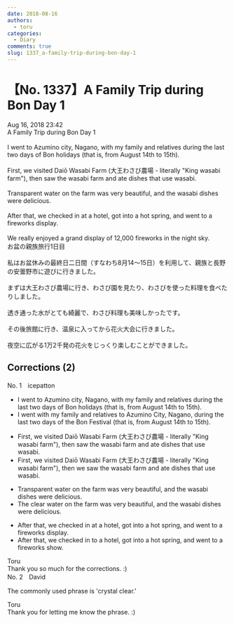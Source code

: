 ```yaml
---
date: 2018-08-16
authors:
  - toru
categories:
  - Diary
comments: true
slug: 1337_a-family-trip-during-bon-day-1
---
```


# 【No. 1337】A Family Trip during Bon Day 1
<div class="date">Aug 16, 2018 23:42</div>
<div id="post"><div id="body_show_ori">
A Family Trip during Bon Day 1<br/><br/>I went to Azumino city, Nagano, with my family and relatives during the last two days of Bon holidays (that is, from August 14th to 15th).<br/><br/>First, we visited Daiō Wasabi Farm (大王わさび農場 - literally "King wasabi farm"), then saw the wasabi farm and ate dishes that use wasabi.<br/><br/>Transparent water on the farm was very beautiful, and the wasabi dishes were delicious.<br/><br/>After that, we checked in at a hotel, got into a hot spring, and went to a fireworks display.<br/><br/>We really enjoyed a grand display of 12,000 fireworks in the night sky.
</div></div>

<!-- more -->

<div id="post_ja"><div id="body_show_mo">
お盆の親族旅行1日目<br/><br/>私はお盆休みの最終日二日間（すなわち8月14～15日）を利用して、親族と長野の安曇野市に遊びに行きました。<br/><br/>まずは大王わさび農場に行き、わさび園を見たり、わさびを使った料理を食べたりしました。<br/><br/>透き通った水がとても綺麗で、わさび料理も美味しかったです。<br/><br/>その後旅館に行き、温泉に入ってから花火大会に行きました。<br/><br/>夜空に広がる1万2千発の花火をじっくり楽しむことができました。
</div></div>

## Corrections (2)
<div id="block"><div class="first_name"> No. 1　<span class="just_name">icepatton</span></div><div id="block2">
<ul class="correction_field">
<li class="incorrect">I went to Azumino city, Nagano, with my family and relatives during the last two days of Bon holidays (that is, from August 14th to 15th).</li>
<li class="corrected correct">
I went <span class="f_blue">with my family and relatives</span> to Azumino <span class="f_red">C</span>ity, Nagano, during the last two days of <span class="f_blue">the Bon Festival</span> (that is, from August 14th to 15th).
</li>
</ul>
<ul class="correction_field">
<li class="incorrect">First, we visited Daiō Wasabi Farm (大王わさび農場 - literally "King wasabi farm"), then saw the wasabi farm and ate dishes that use wasabi.</li>
<li class="corrected correct">
First, we visited Daiō Wasabi Farm (大王わさび農場 - literally "King wasabi farm"), then <span class="f_blue">we </span>saw the wasabi farm and ate dishes that use wasabi.
</li>
</ul>
<ul class="correction_field">
<li class="incorrect">Transparent water on the farm was very beautiful, and the wasabi dishes were delicious.</li>
<li class="corrected correct">
<span class="f_blue">The clear </span>water on the farm was very beautiful, and the wasabi dishes were delicious.
</li>
</ul>
<ul class="correction_field">
<li class="incorrect">After that, we checked in at a hotel, got into a hot spring, and went to a fireworks display.</li>
<li class="corrected correct">
After that, we checked in <span class="f_blue">to </span>a hotel, got into a hot spring, and went to a fireworks <span class="f_blue">show</span>.
</li>
</ul>
</div><div class="name"><span class="just_name">Toru</span><br>
Thank you so much for the corrections. :)
</div>
</div>
<div id="block"><div class="first_name"> No. 2　<span class="just_name">David</span></div><div id="block2">
<p class="comment_small">
 The commonly used phrase is 'crystal clear.'
</p>

</div><div class="name"><span class="just_name">Toru</span><br>
Thank you for letting me know the phrase. :)
</div>
</div>
